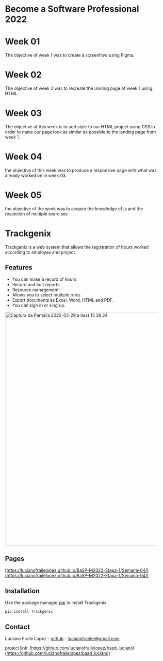 # Become a Software Professional 2022

# Week 01

The objective of week 1 was to create a screenflow using Figma.

# Week 02

The objective of week 2 was to recreate the landing page of week 1 using HTML.

# Week 03

The objective of this week is to add style to our HTML project using CSS in order to make our page look as similar as possible to the landing page from week 1.

# Week 04

the objective of this week was to produce a responsive page with what was already worked on in week 03.

# Week 05

the objective of the week was to acquire the knowledge of js and the resolution of multiple exercises.

# Trackgenix

Trackgenix is a web system that allows the registration of hours worked according to employee and project.

## Features

- You can make a record of hours.
- Record and edit reports.
- Resource management.
- Allows you to select multiple roles.
- Export documents as Excel, Word, HTML and PDF.
- You can sign in or sing up.

<img width="768" alt="Captura de Pantalla 2022-03-29 a la(s) 15 38 24" src="https://user-images.githubusercontent.com/94138652/160681961-b8dd11c3-0f84-4e1e-890c-81ca552d4c7c.png">

## Pages

[https://lucianofrailelopez.github.io/BaSP-M2022-Etapa-1/Semana-04/](https://lucianofrailelopez.github.io/BaSP-M2022-Etapa-1/Semana-04/)

## Installation

Use the package manager [pip](https://pip.pypa.io/en/stable/) to install Trackgenix.

```bash
pip install Trackgenix
```
## Contact

Luciano Fraile Lopez - [github](https://github.com/lucianofrailelopez) - lucianofrailee@gmail.com

project link: [https://github.com/lucianofrailelopez/basd_luciano](https://github.com/lucianofrailelopez/basd_luciano)